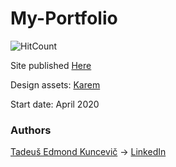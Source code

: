 # My-Portfolio

![HitCount](http://hits.dwyl.io/undefinedCudaCore/My-Portfolio.svg)

Site published [Here](https://undefinedcudacore.github.io/My-Portfolio/index.html)

Design assets: [Karem](https://karmen-v2-html5-portfolio-template.netlify.app/karmen-html5-portfolio-theme/minified/index.html#)

Start date: April 2020

### Authors
[Tadeuš Edmond Kuncevič](https://github.com/undefinedCudaCore) ->
[LinkedIn](https://www.linkedin.com/in/tadeu%C5%A1-kuncevi%C4%8D-32576bbb/)
